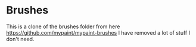 # Brushes

This is a clone of the brushes folder from here https://github.com/mypaint/mypaint-brushes I have removed a lot of stuff I don't need.
